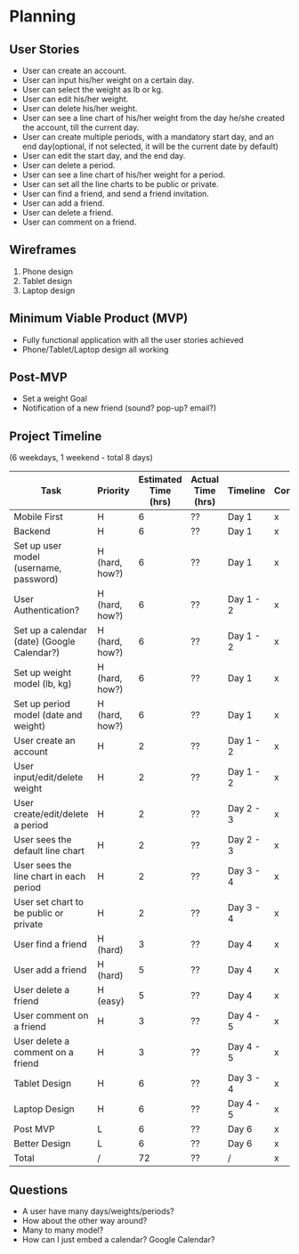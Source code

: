# Planning

## User Stories

- User can create an account.
- User can input his/her weight on a certain day.
- User can select the weight as lb or kg.
- User can edit his/her weight.
- User can delete his/her weight.
- User can see a line chart of his/her weight from the day he/she created the account, till the current day.
- User can create multiple periods, with a mandatory start day, and an end day(optional, if not selected, it will be the current date by default)
- User can edit the start day, and the end day.
- User can delete a period.
- User can see a line chart of his/her weight for a period.
- User can set all the line charts to be public or private.
- User can find a friend, and send a friend invitation.
- User can add a friend.
- User can delete a friend.
- User can comment on a friend.

## Wireframes

1. Phone design
2. Tablet design
3. Laptop design

## Minimum Viable Product (MVP)

- Fully functional application with all the user stories achieved
- Phone/Tablet/Laptop design all working

## Post-MVP

- Set a weight Goal
- Notification of a new friend (sound? pop-up? email?)

## Project Timeline

(6 weekdays, 1 weekend - total 8 days)

| Task                                        | Priority       | Estimated Time (hrs) | Actual Time (hrs) | Timeline  | Completeness |
| ------------------------------------------- | -------------- | -------------------- | ----------------- | --------- | ------------ |
| Mobile First                                | H              | 6                    | ??                | Day 1     | x            |
| Backend                                     | H              | 6                    | ??                | Day 1     | x            |
| Set up user model (username, password)      | H (hard, how?) | 6                    | ??                | Day 1     | x            |
| User Authentication?                        | H (hard, how?) | 6                    | ??                | Day 1 - 2 | x            |
| Set up a calendar (date) (Google Calendar?) | H (hard, how?) | 6                    | ??                | Day 1 - 2 | x            |
| Set up weight model (lb, kg)                | H (hard, how?) | 6                    | ??                | Day 1     | x            |
| Set up period model (date and weight)       | H (hard, how?) | 6                    | ??                | Day 1     | x            |
| User create an account                      | H              | 2                    | ??                | Day 1 - 2 | x            |
| User input/edit/delete weight               | H              | 2                    | ??                | Day 1 - 2 | x            |
| User create/edit/delete a period            | H              | 2                    | ??                | Day 2 - 3 | x            |
| User sees the default line chart            | H              | 2                    | ??                | Day 2 - 3 | x            |
| User sees the line chart in each period     | H              | 2                    | ??                | Day 3 - 4 | x            |
| User set chart to be public or private      | H              | 2                    | ??                | Day 3 - 4 | x            |
| User find a friend                          | H (hard)       | 3                    | ??                | Day 4     | x            |
| User add a friend                           | H (hard)       | 5                    | ??                | Day 4     | x            |
| User delete a friend                        | H (easy)       | 5                    | ??                | Day 4     | x            |
| User comment on a friend                    | H              | 3                    | ??                | Day 4 - 5 | x            |
| User delete a comment on a friend           | H              | 3                    | ??                | Day 4 - 5 | x            |
| Tablet Design                               | H              | 6                    | ??                | Day 3 - 4 | x            |
| Laptop Design                               | H              | 6                    | ??                | Day 4 - 5 | x            |
| Post MVP                                    | L              | 6                    | ??                | Day 6     | x            |
| Better Design                               | L              | 6                    | ??                | Day 6     | x            |
| Total                                       | /              | 72                   | ??                | /         | x            |

## Questions

- A user have many days/weights/periods?
- How about the other way around?
- Many to many model?
- How can I just embed a calendar? Google Calendar?
